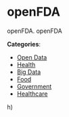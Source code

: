 # openFDA


openFDA. openFDA



**Categories**:
- [Open Data](https://github.com/apis-list/apis-list#open-data)
- [Health](https://github.com/apis-list/apis-list#health)
- [Big Data](https://github.com/apis-list/apis-list#big-data)
- [Food](https://github.com/apis-list/apis-list#food)
- [Government](https://github.com/apis-list/apis-list#government)
- [Healthcare](https://github.com/apis-list/apis-list#healthcare)



h)




